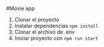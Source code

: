 #Movie app

1. Clonar el proyecto
2. Instalar dependencias `npm install`
3. Clonar el archivo de .env
4. Iniciar proyecto con `npm run start`
